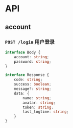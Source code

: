 # API

## account

### `POST /login` 用户登录

```typescript
interface Body {
    account: string;
    password: string;
}

interface Response {
    code: string;
    success: boolean;
    message?: string;
    data: {
        name: string;
        avatar: string;
        token: string;
        last_logtime: string;
    }
}
```